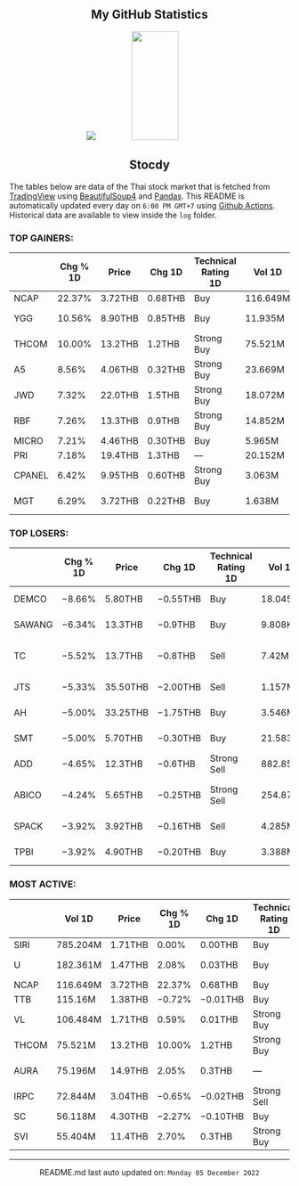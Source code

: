 <div align="center">

## My GitHub Statistics
<img src="https://github-readme-streak-stats.herokuapp.com/?user=nopnopwei&theme=black-ice&hide_border=true&stroke=0000&background=0D1117&ring=FFE573&fire=FF8623&currStreakLabel=FF8623" />
<img width="41%" height="195px" src="https://github-readme-stats.vercel.app/api/top-langs/?username=nopnopwei&layout=compact&hide_border=true&title_color=FEE473&text_color=FFFFFF&bg_color=0d1117" />
    
## Stocdy
<div align="left">

The tables below are data of the Thai stock market that is fetched from [TradingView](https://www.tradingview.com/markets/stocks-thailand/market-movers-all-stocks/) using [BeautifulSoup4](https://www.crummy.com/software/BeautifulSoup/bs4/doc/) and [Pandas](https://pandas.pydata.org). This README is automatically updated every day on `6:00 PM GMT+7` using [Github Actions](https://www.tradingview.com/markets/stocks-thailand/market-movers-all-stocks/). Historical data are available to view inside the `log` folder.
### TOP GAINERS:
|        | Chg % 1D   | Price   | Chg 1D   | Technical Rating 1D   | Vol 1D   | Volume * Price 1D   | Market cap   | P/E(TTM)   | EPS(TTM)   | Sector                | Sector Chg % 1D   |
|--------|------------|---------|----------|-----------------------|----------|---------------------|--------------|------------|------------|-----------------------|-------------------|
| NCAP   | 22.37%     | 3.72THB | 0.68THB  | Buy                   | 116.649M | 433.934M            | 5.022BTHB    | 18.66      | 0.16THB    | Finance               | −0.26%            |
| YGG    | 10.56%     | 8.90THB | 0.85THB  | Buy                   | 11.935M  | 106.223M            | 5.358BTHB    | 27.39      | 0.29THB    | Consumer Services     | +0.29%            |
| THCOM  | 10.00%     | 13.2THB | 1.2THB   | Strong Buy            | 75.521M  | 996.872M            | 14.469BTHB   | 32.19      | 0.37THB    | Communications        | −0.51%            |
| A5     | 8.56%      | 4.06THB | 0.32THB  | Strong Buy            | 23.669M  | 96.097M             | 4.91BTHB     | 47.10      | 0.08THB    | Finance               | −0.26%            |
| JWD    | 7.32%      | 22.0THB | 1.5THB   | Strong Buy            | 18.072M  | 397.574M            | 22.44BTHB    | 36.82      | 0.56THB    | Transportation        | −0.16%            |
| RBF    | 7.26%      | 13.3THB | 0.9THB   | Strong Buy            | 14.852M  | 197.527M            | 26.6BTHB     | 50.43      | 0.25THB    | Consumer Non-Durables | +0.20%            |
| MICRO  | 7.21%      | 4.46THB | 0.30THB  | Buy                   | 5.965M   | 26.603M             | 4.17BTHB     | 31.35      | 0.13THB    | Finance               | −0.26%            |
| PRI    | 7.18%      | 19.4THB | 1.3THB   | —                     | 20.152M  | 390.947M            | 6.208BTHB    | —          | —          | Finance               | −0.26%            |
| CPANEL | 6.42%      | 9.95THB | 0.60THB  | Strong Buy            | 3.063M   | 30.474M             | 1.592BTHB    | 25.11      | 0.38THB    | Non-Energy Minerals   | +0.38%            |
| MGT    | 6.29%      | 3.72THB | 0.22THB  | Buy                   | 1.638M   | 6.094M              | 1.488BTHB    | 14.42      | 0.24THB    | Distribution Services | −0.27%            |
### TOP LOSERS:
|        | Chg % 1D   | Price    | Chg 1D   | Technical Rating 1D   | Vol 1D   | Volume * Price 1D   | Market cap   | P/E(TTM)   | EPS(TTM)   | Sector                | Sector Chg % 1D   |
|--------|------------|----------|----------|-----------------------|----------|---------------------|--------------|------------|------------|-----------------------|-------------------|
| DEMCO  | −8.66%     | 5.80THB  | −0.55THB | Buy                   | 18.045M  | 104.66M             | 4.236BTHB    | —          | −0.11THB   | Industrial Services   | −0.31%            |
| SAWANG | −6.34%     | 13.3THB  | −0.9THB  | Buy                   | 9.808K   | 130.446K            | 319.2MTHB    | —          | −1.33THB   | Consumer Durables     | +0.02%            |
| TC     | −5.52%     | 13.7THB  | −0.8THB  | Sell                  | 7.42M    | 101.658M            | 4.521BTHB    | 10.32      | 1.41THB    | Consumer Non-Durables | +0.20%            |
| JTS    | −5.33%     | 35.50THB | −2.00THB | Sell                  | 1.157M   | 41.083M             | 25.079BTHB   | 128.51     | 0.29THB    | Technology Services   | −0.99%            |
| AH     | −5.00%     | 33.25THB | −1.75THB | Buy                   | 3.546M   | 117.906M            | 11.799BTHB   | 8.06       | 4.34THB    | Consumer Durables     | +0.02%            |
| SMT    | −5.00%     | 5.70THB  | −0.30THB | Buy                   | 21.583M  | 123.025M            | 4.797BTHB    | 19.17      | 0.33THB    | Electronic Technology | +0.61%            |
| ADD    | −4.65%     | 12.3THB  | −0.6THB  | Strong Sell           | 882.851K | 10.859M             | 1.968BTHB    | 30.07      | 0.43THB    | Technology Services   | −0.99%            |
| ABICO  | −4.24%     | 5.65THB  | −0.25THB | Strong Sell           | 254.879K | 1.44M               | 1.381BTHB    | 38.76      | 0.15THB    | Consumer Non-Durables | +0.20%            |
| SPACK  | −3.92%     | 3.92THB  | −0.16THB | Sell                  | 4.285M   | 16.798M             | 1.176BTHB    | 76.84      | 0.05THB    | Commercial Services   | −0.03%            |
| TPBI   | −3.92%     | 4.90THB  | −0.20THB | Buy                   | 3.388M   | 16.602M             | 2.043BTHB    | 12.66      | 0.40THB    | Process Industries    | −0.90%            |
### MOST ACTIVE:
|       | Vol 1D   | Price   | Chg % 1D   | Chg 1D   | Technical Rating 1D   | Volume * Price 1D   | Market cap   | P/E(TTM)   | EPS(TTM)   | Sector                | Sector Chg % 1D   |
|-------|----------|---------|------------|----------|-----------------------|---------------------|--------------|------------|------------|-----------------------|-------------------|
| SIRI  | 785.204M | 1.71THB | 0.00%      | 0.00THB  | Buy                   | 1.343B              | 25.455BTHB   | 10.28      | 0.17THB    | Finance               | −0.26%            |
| U     | 182.361M | 1.47THB | 2.08%      | 0.03THB  | Buy                   | 268.07M             | 8.252BTHB    | —          | −2.10THB   | Consumer Services     | +0.29%            |
| NCAP  | 116.649M | 3.72THB | 22.37%     | 0.68THB  | Buy                   | 433.934M            | 5.022BTHB    | 18.66      | 0.16THB    | Finance               | −0.26%            |
| TTB   | 115.16M  | 1.38THB | −0.72%     | −0.01THB | Buy                   | 158.921M            | 133.34BTHB   | 10.28      | 0.14THB    | Finance               | −0.26%            |
| VL    | 106.484M | 1.71THB | 0.59%      | 0.01THB  | Strong Buy            | 182.087M            | 1.742BTHB    | 78.34      | 0.02THB    | Transportation        | −0.16%            |
| THCOM | 75.521M  | 13.2THB | 10.00%     | 1.2THB   | Strong Buy            | 996.872M            | 14.469BTHB   | 32.19      | 0.37THB    | Communications        | −0.51%            |
| AURA  | 75.196M  | 14.9THB | 2.05%      | 0.3THB   | —                     | 1.12B               | 19.877BTHB   | —          | —          | Consumer Durables     | +0.02%            |
| IRPC  | 72.844M  | 3.04THB | −0.65%     | −0.02THB | Strong Sell           | 221.446M            | 62.048BTHB   | 12.54      | 0.24THB    | Energy Minerals       | −1.22%            |
| SC    | 56.118M  | 4.30THB | −2.27%     | −0.10THB | Buy                   | 241.308M            | 18.142BTHB   | 8.44       | 0.52THB    | Finance               | −0.26%            |
| SVI   | 55.404M  | 11.4THB | 2.70%      | 0.3THB   | Strong Buy            | 631.601M            | 24.547BTHB   | 12.88      | 0.86THB    | Electronic Technology | +0.61%            |
<hr>
<div align="center">

README.md last auto updated on: `Monday 05 December 2022`
<br>
</div>
    